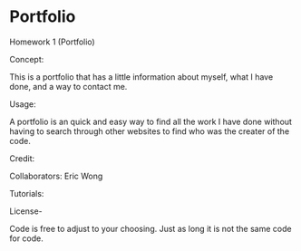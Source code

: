 # Portfolio
Homework 1 (Portfolio)


Concept:


This is a portfolio that has a little information about myself, what I have done, and a way to contact me.


Usage:



A portfolio is an quick and easy way to find all the work I have done without having to search through other websites to find who was the creater of the code.


Credit:



Collaborators: Eric Wong


Tutorials:



License-


Code is free to adjust to your choosing. Just as long it is not the same code for code. 